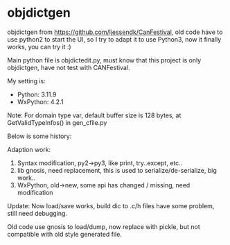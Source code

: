 # objdictgen
objdictgen from https://github.com/ljessendk/CanFestival, old code have to use python2 to start the UI, so I try to adapt it to use Python3, now it finally works, you can try it :)


Main python file is objdictedit.py, must know that this project is only objdictgen, have not test with CANFestival.

My setting is:
- Python: 3.11.9
- WxPython: 4.2.1

Note: For domain type var, default buffer size is 128 bytes, at GetValidTypeInfos() in gen_cfile.py

Below is some history:

Adaption work:
1. Syntax modification, py2->py3, like print, try..except, etc..
3. lib gnosis, need replacement, this is used to serialize/de-serialize, big work..
4. WxPython, old->new, some api has changed / missing, need modification


Update:
Now load/save works, build dic to .c/h files have some problem, still need debugging.

Old code use gnosis to load/dump, now replace with pickle, but not compatible with old style generated file.

